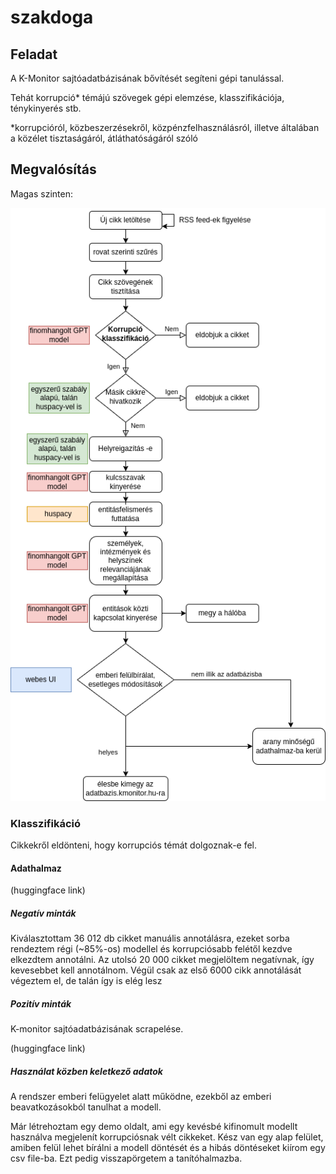 # szakdoga

## Feladat

A K-Monitor sajtóadatbázisának bővítését segíteni gépi tanulással.

Tehát korrupció* témájú szövegek gépi elemzése, klasszifikációja, ténykinyerés stb.

*korrupcióról, közbeszerzésekről, közpénzfelhasználásról, illetve általában a közélet tisztaságáról, átláthatóságáról szóló

## Megvalósítás

Magas szinten: 

![Folyamatábra](/assets/flowchart.png)


### Klasszifikáció

Cikkekről eldönteni, hogy korrupciós témát dolgoznak-e fel.

#### Adathalmaz

(huggingface link)

##### Negatív minták

Kiválasztottam 36 012 db cikket manuális annotálásra, ezeket sorba rendeztem régi (~85%-os) modellel és korrupciósabb felétől kezdve elkezdtem annotálni.
Az utolsó 20 000 cikket megjelöltem negatívnak, így kevesebbet kell annotálnom.
Végül csak az első 6000 cikk annotálását végeztem el, de talán így is elég lesz

##### Pozitív minták

K-monitor sajtóadatbázisának scrapelése.

(huggingface link)

##### Használat közben keletkező adatok

A rendszer emberi felügyelet alatt működne, ezekből az emberi beavatkozásokból tanulhat a modell.

Már létrehoztam egy demo oldalt, ami egy kevésbé kifinomult modellt használva megjelenít korrupciósnak vélt cikkeket.
Kész van egy alap felület, amiben felül lehet bírálni a modell döntését és a hibás döntéseket kiírom egy csv file-ba.
Ezt pedig visszapörgetem a tanítóhalmazba.
